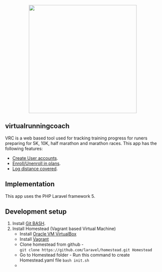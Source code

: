 <p align="center"><a href="https://laravel.com" target="_blank"><img width="350"src="http://fumba.me/images/portfolios/run_training_calendar.png"></a></p>


## virtualrunningcoach

VRC is a web based tool used for tracking training progress for runers preparing for 5K, 10K, half marathon and marathon races. This app has the following features:

- [Create User accounts](https://chibaka.com).
- [Enroll/Unenroll in plans](https://chibaka.com).
- [Log distance covered](https://chibaka.com).


## Implementation

This app uses the PHP Laravel framework 5.

## Development setup

1. Install [Git BASH](http://msysgit.github.io). <br/>
2. Install Homestead (Vagrant based Virtual Machine) <br/>
    - Install [Oracle VM VirtualBox](https://www.virtualbox.org/wiki/Downloads) <br/>
    - Install [Vagrant](http://www.vagrantup.com/downloads.html)<br/>
    - Clone homestead from github - <br>
        `git clone https://github.com/laravel/homestead.git Homestead` <br>
    - Go to Homestead folder - Run this command to create Homestead.yaml file
        `bash init.sh`
    - 